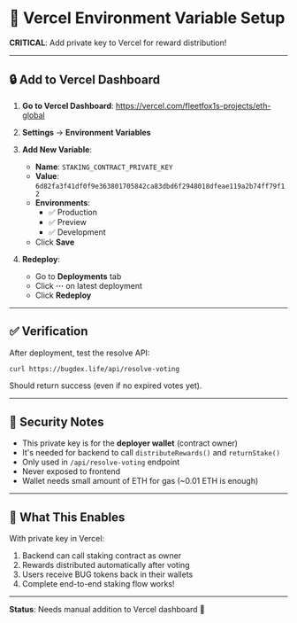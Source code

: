 # 🚀 Vercel Environment Variable Setup

**CRITICAL**: Add private key to Vercel for reward distribution!

---

## 🔒 Add to Vercel Dashboard

1. **Go to Vercel Dashboard**: https://vercel.com/fleetfox1s-projects/eth-global
2. **Settings** → **Environment Variables**
3. **Add New Variable**:
   - **Name**: `STAKING_CONTRACT_PRIVATE_KEY`
   - **Value**: `6d82fa3f41df0f9e363801705842ca83dbd6f2948018dfeae119a2b74ff79f12`
   - **Environments**: 
     - ✅ Production
     - ✅ Preview
     - ✅ Development
   - Click **Save**

4. **Redeploy**:
   - Go to **Deployments** tab
   - Click **···** on latest deployment
   - Click **Redeploy**

---

## ✅ Verification

After deployment, test the resolve API:
```bash
curl https://bugdex.life/api/resolve-voting
```

Should return success (even if no expired votes yet).

---

## 🔐 Security Notes

- This private key is for the **deployer wallet** (contract owner)
- It's needed for backend to call `distributeRewards()` and `returnStake()`
- Only used in `/api/resolve-voting` endpoint
- Never exposed to frontend
- Wallet needs small amount of ETH for gas (~0.01 ETH is enough)

---

## 🎯 What This Enables

With private key in Vercel:
1. Backend can call staking contract as owner
2. Rewards distributed automatically after voting
3. Users receive BUG tokens back in their wallets
4. Complete end-to-end staking flow works!

---

**Status**: Needs manual addition to Vercel dashboard 🔧
